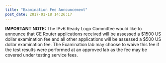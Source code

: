 ```yaml
---
title: "Examination Fee Announcement"
post_date: 2017-01-18 14:26:17
---
```

**IMPORTANT NOTE:** The IPv6 Ready Logo Committee would like to announce that CE Router applications received will be assessed a $1500 US dollar examination fee and all other applications will be assessed a $500 US dollar examination fee. The Examination lab may choose to waive this fee if the test results were performed at an approved lab as the fee may be covered under testing service fees.
